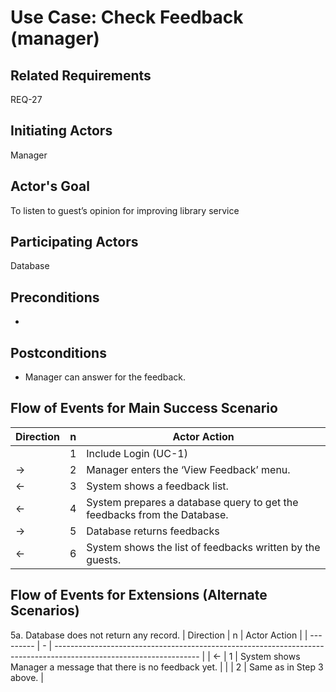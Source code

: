 # Use Case: Check Feedback (manager)

## **Related Requirements**

REQ-27

## **Initiating Actors**

Manager

## **Actor's Goal**

To listen to guest’s opinion for improving library service

## **Participating Actors**

Database

## **Preconditions**

- 

## **Postconditions**

- Manager can answer for the feedback.

## Flow of Events for Main Success Scenario
| Direction | n | Actor Action                                                                                                         |
| --------- | - | -------------------------------------------------------------------------------------------------------------------- |
|           | 1 | Include Login (UC-1) |
| →         | 2 | Manager enters the ‘View Feedback’ menu. |
| ←         | 3 | System shows a feedback list.  |
| ←         | 4 | System prepares a database query to get the feedbacks from the Database. |
| →         | 5 | Database returns feedbacks |
| ←         | 6 | System shows the list of feedbacks written by the guests. |

## Flow of Events for Extensions (Alternate Scenarios)
5a. Database does not return any record. 
| Direction | n | Actor Action                                                                                                       |
| --------- | - | ------------------------------------------------------------------------------------------------------------------ |
| ←         | 1 | System shows Manager a message that there is no feedback yet. |
|           | 2 | Same as in Step 3 above. |
